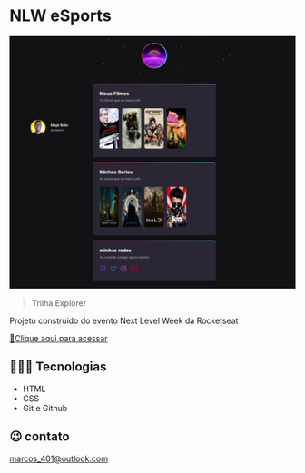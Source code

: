 # NLW eSports 
![preview](./.github/preview-2.png)

> Trilha Explorer

Projeto construido do evento Next Level Week da Rocketseat

[🔗Clique aqui para acessar](https://parzisval401.github.io/NLW-eSports-explrer2/)

##  👨🏻‍💻 Tecnologias

- HTML
- CSS
- Git e Github

## 😉 contato

marcos_401@outlook.com